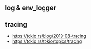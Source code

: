 ## log & env_logger

## tracing

* https://tokio.rs/blog/2019-08-tracing
* https://tokio.rs/tokio/topics/tracing
